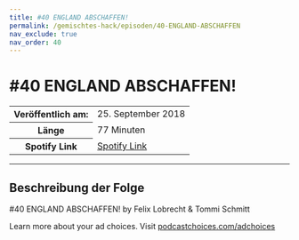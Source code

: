 ```yaml
---
title: #40 ENGLAND ABSCHAFFEN!
permalink: /gemischtes-hack/episoden/40-ENGLAND-ABSCHAFFEN
nav_exclude: true
nav_order: 40
---
```


# #40 ENGLAND ABSCHAFFEN!
<table class="resp-table dcf-table dcf-table-responsive dcf-table-bordered dcf-table-striped dcf-w-100%">
                    <tbody>
                        <tr>
                            <th scope="row">Veröffentlich am:</th>
                            <td data-label="Veröffentlich am:">25. September 2018</td>
                        </tr>
                        <tr>
                            <th scope="row">Länge </th>
                            <td data-label="Länge ">77 Minuten</td>
                        </tr><tr>
                                <th scope="row">Spotify Link</th>
                                <td data-label="Spotify Link"><a href="https://open.spotify.com/episode/7aBJOKRo2N2mGwbThl9TAw">Spotify Link</a></td>
                            </tr></tbody>
                </table>

***

## Beschreibung der Folge

<div>
<p>#40 ENGLAND ABSCHAFFEN! by Felix Lobrecht &amp; Tommi Schmitt</p><p> </p><p>Learn more about your ad choices. Visit <a href="https://podcastchoices.com/adchoices">podcastchoices.com/adchoices</a></p>  
</div>


